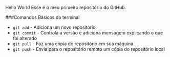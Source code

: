 Hello World
Esse é o meu primeiro repositório do GitHub.

###Comandos Básicos do terminal

* `git add` - Adiciona um novo repositório
* `git commit` - Controla a versão e adiciona mensagem explicando o que foi alterado 
* `git pull` - Faz uma cópia do repositório em sua máquina
* `git push` - Envia para o repositório remoto um cópia do repositório local

